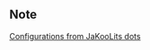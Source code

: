 ## Note

[Configurations from JaKooLits dots](https://github.com/JaKooLit/Hyprland-Dots/tree/main/config/rofi)
